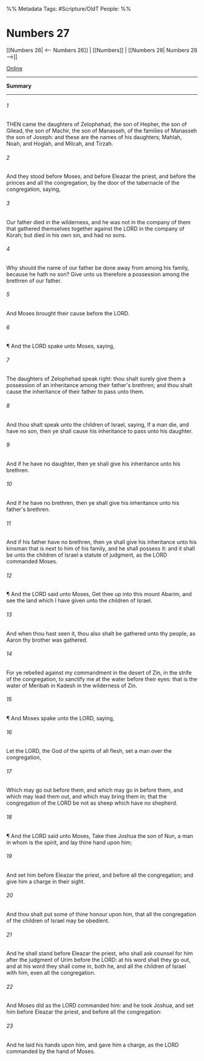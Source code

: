 

%% Metadata
Tags: #Scripture/OldT
People: 
%%
# Numbers 27
[[Numbers 26| <-- Numbers 26]] | [[Numbers]] | [[Numbers 28| Numbers 28 -->]]

[Online](https://churchofjesuschrist.org/study/scriptures/ot/num/27?lang=eng)

---
__Summary__



---

###### 1
THEN came the daughters of Zelophehad, the son of Hepher, the son of Gilead, the son of Machir, the son of Manasseh, of the families of Manasseh the son of Joseph: and these are the names of his daughters; Mahlah, Noah, and Hoglah, and Milcah, and Tirzah.
###### 2
And they stood before Moses, and before Eleazar the priest, and before the princes and all the congregation, by the door of the tabernacle of the congregation, saying,
###### 3
Our father died in the wilderness, and he was not in the company of them that gathered themselves together against the LORD in the company of Korah; but died in his own sin, and had no sons.
###### 4
Why should the name of our father be done away from among his family, because he hath no son?  Give unto us therefore a possession among the brethren of our father.
###### 5
And Moses brought their cause before the LORD.
###### 6
¶ And the LORD spake unto Moses, saying,
###### 7
The daughters of Zelophehad speak right: thou shalt surely give them a possession of an inheritance among their father's brethren; and thou shalt cause the inheritance of their father to pass unto them.
###### 8
And thou shalt speak unto the children of Israel, saying, If a man die, and have no son, then ye shall cause his inheritance to pass unto his daughter.
###### 9
And if he have no daughter, then ye shall give his inheritance unto his brethren.
###### 10
And if he have no brethren, then ye shall give his inheritance unto his father's brethren.
###### 11
And if his father have no brethren, then ye shall give his inheritance unto his kinsman that is next to him of his family, and he shall possess it: and it shall be unto the children of Israel a statute of judgment, as the LORD commanded Moses.
###### 12
¶ And the LORD said unto Moses, Get thee up into this mount Abarim, and see the land which I have given unto the children of Israel.
###### 13
And when thou hast seen it, thou also shalt be gathered unto thy people, as Aaron thy brother was gathered.
###### 14
For ye rebelled against my commandment in the desert of Zin, in the strife of the congregation, to sanctify me at the water before their eyes: that is the water of Meribah in Kadesh in the wilderness of Zin.
###### 15
¶ And Moses spake unto the LORD, saying,
###### 16
Let the LORD, the God of the spirits of all flesh, set a man over the congregation,
###### 17
Which may go out before them, and which may go in before them, and which may lead them out, and which may bring them in; that the congregation of the LORD be not as sheep which have no shepherd.
###### 18
¶ And the LORD said unto Moses, Take thee Joshua the son of Nun, a man in whom is the spirit, and lay thine hand upon him;
###### 19
And set him before Eleazar the priest, and before all the congregation; and give him a charge in their sight.
###### 20
And thou shalt put some of thine honour upon him, that all the congregation of the children of Israel may be obedient.
###### 21
And he shall stand before Eleazar the priest, who shall ask counsel for him after the judgment of Urim before the LORD: at his word shall they go out, and at his word they shall come in, both he, and all the children of Israel with him, even all the congregation.
###### 22
And Moses did as the LORD commanded him: and he took Joshua, and set him before Eleazar the priest, and before all the congregation:
###### 23
And he laid his hands upon him, and gave him a charge, as the LORD commanded by the hand of Moses.



